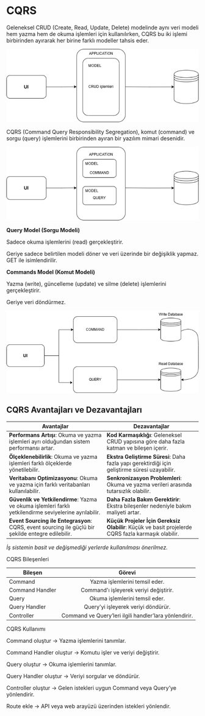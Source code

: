 # CQRS
Geleneksel CRUD (Create, Read, Update, Delete) modelinde aynı veri modeli hem yazma hem de okuma işlemleri için kullanılırken, CQRS bu iki işlemi birbirinden ayırarak her birine farklı modeller tahsis eder.


![1.](./assets/first.png "GitHub")


CQRS (Command Query Responsibility Segregation), komut (command) ve sorgu (query) işlemlerini birbirinden ayıran bir yazılım mimari desenidir.

![2.](./assets/second.png "GitHub")


**Query Model (Sorgu Modeli)**

Sadece okuma işlemlerini (read) gerçekleştirir.

 Geriye sadece belirtilen modeli döner ve veri üzerinde  bir değişiklik yapmaz. GET ile isimlendirilir.

**Commands Model (Komut Modeli)**

Yazma (write), güncelleme (update) ve silme (delete) işlemlerini gerçekleştirir.

Geriye veri döndürmez. 




![3.](./assets/third.drawio.png "GitHub")






## CQRS Avantajları ve Dezavantajları

| **Avantajlar** | **Dezavantajlar** |
|--------------|----------------|
| **Performans Artışı**: Okuma ve yazma işlemleri ayrı olduğundan sistem performansı artar. | **Kod Karmaşıklığı**: Geleneksel CRUD yapısına göre daha fazla katman ve bileşen içerir. |
| **Ölçeklenebilirlik**: Okuma ve yazma işlemleri farklı ölçeklerde yönetilebilir. | **Ekstra Geliştirme Süresi**: Daha fazla yapı gerektirdiği için geliştirme süresi uzayabilir. |
| **Veritabanı Optimizasyonu**: Okuma ve yazma için farklı veritabanları kullanılabilir. | **Senkronizasyon Problemleri**: Okuma ve yazma verileri arasında tutarsızlık olabilir. |
| **Güvenlik ve Yetkilendirme**: Yazma ve okuma işlemleri farklı yetkilendirme seviyelerine ayrılabilir. | **Daha Fazla Bakım Gerektirir**: Ekstra bileşenler nedeniyle bakım maliyeti artar. |
| **Event Sourcing ile Entegrasyon**: CQRS, event sourcing ile güçlü bir şekilde entegre edilebilir. | **Küçük Projeler İçin Gereksiz Olabilir**: Küçük ve basit projelerde CQRS fazla karmaşık olabilir. |

*İş sistemin basit ve değişmediği yerlerde kullanılması önerilmez.*


 
CQRS Bileşenleri

|  Bileşen | Görevi   |  
| --|:-------:|
| Command | Yazma işlemlerini temsil eder.  | 
| Command Handler| Command'ı işleyerek veriyi değiştirir.| 
| Query | Okuma işlemlerini temsil eder.|
| Query Handler	 | Query'yi işleyerek veriyi döndürür.| 
| Controller		 | Command ve Query’leri ilgili handler’lara yönlendirir. | 

CQRS Kullanımı

Command oluştur → Yazma işlemlerini tanımlar.

Command Handler oluştur → Komutu işler ve veriyi değiştirir.

Query oluştur → Okuma işlemlerini tanımlar.

Query Handler oluştur → Veriyi sorgular ve döndürür.

Controller oluştur → Gelen istekleri uygun Command veya Query’ye yönlendirir.

Route ekle → API veya web arayüzü üzerinden istekleri yönlendir.
